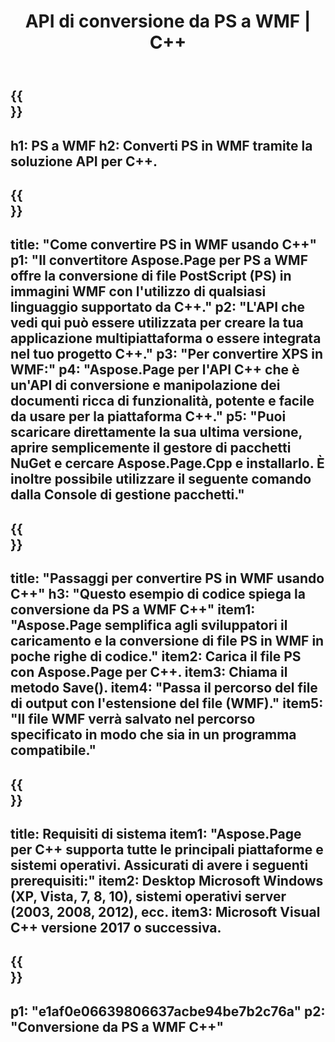 ﻿---
translation: true
template: /_templates/_conversion-child-cpp.md
title: API di conversione da PS a WMF | C++
url: /cpp/conversion/ps-to-wmf/
description: Conversione da PS a WMF fornita da Aspose.Page per la soluzione API C++. Funziona in ambiente runtime C++ per Windows a 32 bit, Windows a 64 bit e Linux a 64 bit.
informat: PS
outformat: WMF
otherformats: XPS EPS
---

{{<section banner>}}
---
h1: PS a WMF
h2: Converti PS in WMF tramite la soluzione API per C++.
---

{{<section overview>}}
---
title: "Come convertire PS in WMF usando C++"
p1: "Il convertitore Aspose.Page per PS a WMF offre la conversione di file PostScript (PS) in immagini WMF con l'utilizzo di qualsiasi linguaggio supportato da C++."
p2: "L'API che vedi qui può essere utilizzata per creare la tua applicazione multipiattaforma o essere integrata nel tuo progetto C++."
p3: "Per convertire XPS in WMF:"
p4: "Aspose.Page per l'API C++ che è un'API di conversione e manipolazione dei documenti ricca di funzionalità, potente e facile da usare per la piattaforma C++."
p5: "Puoi scaricare direttamente la sua ultima versione, aprire semplicemente il gestore di pacchetti NuGet e cercare Aspose.Page.Cpp e installarlo. È inoltre possibile utilizzare il seguente comando dalla Console di gestione pacchetti."
---

{{<section feature1>}}
---
title: "Passaggi per convertire PS in WMF usando C++"
h3: "Questo esempio di codice spiega la conversione da PS a WMF C++"
item1: "Aspose.Page semplifica agli sviluppatori il caricamento e la conversione di file PS in WMF in poche righe di codice."
item2: Carica il file PS con Aspose.Page per C++.
item3: Chiama il metodo Save().
item4: "Passa il percorso del file di output con l'estensione del file (WMF)."
item5: "Il file WMF verrà salvato nel percorso specificato in modo che sia in un programma compatibile."
---

{{<section feature2>}}
---
title: Requisiti di sistema
item1: "Aspose.Page per C++ supporta tutte le principali piattaforme e sistemi operativi. Assicurati di avere i seguenti prerequisiti:"
item2: Desktop Microsoft Windows (XP, Vista, 7, 8, 10), sistemi operativi server (2003, 2008, 2012), ecc.
item3: Microsoft Visual C++ versione 2017 o successiva.
---

{{<section gist>}}
---
p1: "e1af0e06639806637acbe94be7b2c76a"
p2: "Conversione da PS a WMF C++"
---
